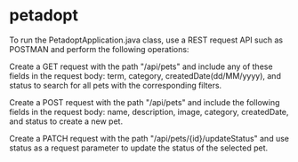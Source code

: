# petadopt
To run the PetadoptApplication.java class, use a REST request API such as POSTMAN and perform the following operations:

Create a GET request with the path "/api/pets" and include any of these fields in the request body: term, category, createdDate(dd/MM/yyyy), and status to search for all pets with the corresponding filters.

Create a POST request with the path "/api/pets" and include the following fields in the request body: name, description, image, category, createdDate, and status to create a new pet.

Create a PATCH request with the path "/api/pets/{id}/updateStatus" and use status as a request parameter to update the status of the selected pet.
